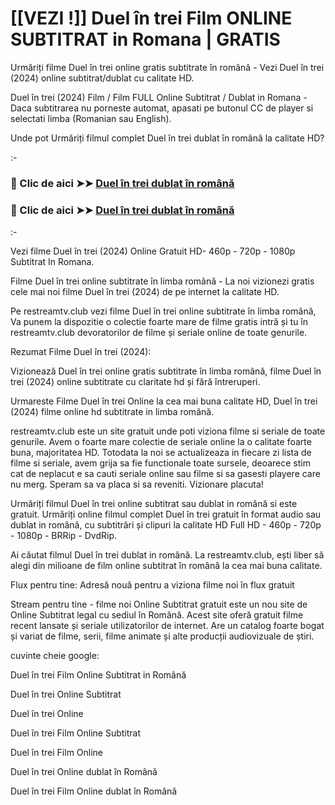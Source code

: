 # [[VEZI !]] Duel în trei Film ONLINE SUBTITRAT in Romana | GRATIS
Urmăriți filme Duel în trei online gratis subtitrate în română - Vezi Duel în trei (2024) online subtitrat/dublat cu calitate HD.

Duel în trei (2024) Film / Film FULL Online Subtitrat / Dublat in Romana - Daca subtitrarea nu porneste automat, apasati pe butonul CC de player si selectati limba (Romanian sau English).

Unde pot Urmăriți filmul complet Duel în trei dublat în română la calitate HD?

:-

### 🔴 Clic de aici ➤➤ [Duel în trei dublat în română](https://t.co/J8HvFecMN8)

### 🔴 Clic de aici ➤➤ [Duel în trei dublat în română](https://t.co/J8HvFecMN8)

:-

Vezi filme Duel în trei (2024) Online Gratuit HD- 460p - 720p - 1080p Subtitrat In Romana.

Filme Duel în trei online subtitrate în limba română - La noi vizionezi gratis cele mai noi filme Duel în trei (2024) de pe internet la calitate HD.

Pe restreamtv.club vezi filme Duel în trei online subtitrate în limba română, Va punem la dispozitie o colectie foarte mare de filme gratis intră și tu în restreamtv.club devoratorilor de filme și seriale online de toate genurile.

Rezumat Filme Duel în trei (2024):

Vizionează Duel în trei online gratis subtitrate în limba română, filme Duel în trei (2024) online subtitrate cu claritate hd și fără întreruperi.

Urmareste Filme Duel în trei Online la cea mai buna calitate HD, Duel în trei (2024) filme online hd subtitrate in limba română.

restreamtv.club este un site gratuit unde poti viziona filme si seriale de toate genurile. Avem o foarte mare colectie de seriale online la o calitate foarte buna, majoritatea HD. Totodata la noi se actualizeaza in fiecare zi lista de filme si seriale, avem grija sa fie functionale toate sursele, deoarece stim cat de neplacut e sa cauti seriale online sau filme si sa gasesti playere care nu merg. Speram sa va placa si sa reveniti. Vizionare placuta!

Urmăriți filmul Duel în trei online subtitrat sau dublat in română si este gratuit. Urmăriți online filmul complet Duel în trei gratuit în format audio sau dublat in română, cu subtitrări și clipuri la calitate HD Full HD - 460p - 720p - 1080p - BRRip - DvdRip.

Ai căutat filmul Duel în trei dublat in română. La restreamtv.club, ești liber să alegi din milioane de film online subtitrat în română la cea mai buna calitate.

Flux pentru tine: Adresă nouă pentru a viziona filme noi în flux gratuit

Stream pentru tine - filme noi Online Subtitrat gratuit este un nou site de Online Subtitrat legal cu sediul în Română. Acest site oferă gratuit filme recent lansate și seriale utilizatorilor de internet. Are un catalog foarte bogat și variat de filme, serii, filme animate și alte producții audiovizuale de știri.

cuvinte cheie google:

Duel în trei Film Online Subtitrat in Română

Duel în trei Online Subtitrat

Duel în trei Online

Duel în trei Film Online Subtitrat

Duel în trei Film Online

Duel în trei Online dublat în Română

Duel în trei Film Online dublat în Română
